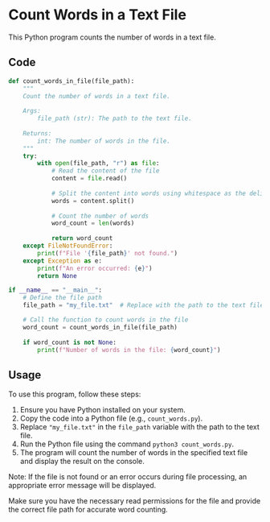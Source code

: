 # Count Words in a Text File

This Python program counts the number of words in a text file.

## Code

```python
def count_words_in_file(file_path):
    """
    Count the number of words in a text file.
    
    Args:
        file_path (str): The path to the text file.
    
    Returns:
        int: The number of words in the file.
    """
    try:
        with open(file_path, "r") as file:
            # Read the content of the file
            content = file.read()
            
            # Split the content into words using whitespace as the delimiter
            words = content.split()
            
            # Count the number of words
            word_count = len(words)
            
            return word_count
    except FileNotFoundError:
        print(f"File '{file_path}' not found.")
    except Exception as e:
        print(f"An error occurred: {e}")
        return None

if __name__ == "__main__":
    # Define the file path
    file_path = "my_file.txt"  # Replace with the path to the text file

    # Call the function to count words in the file
    word_count = count_words_in_file(file_path)
    
    if word_count is not None:
        print(f"Number of words in the file: {word_count}")
```

## Usage

To use this program, follow these steps:

1. Ensure you have Python installed on your system.
2. Copy the code into a Python file (e.g., `count_words.py`).
3. Replace `"my_file.txt"` in the `file_path` variable with the path to the text file.
4. Run the Python file using the command `python3 count_words.py`.
5. The program will count the number of words in the specified text file and display the result on the console.

Note: If the file is not found or an error occurs during file processing, an appropriate error message will be displayed.

Make sure you have the necessary read permissions for the file and provide the correct file path for accurate word counting.